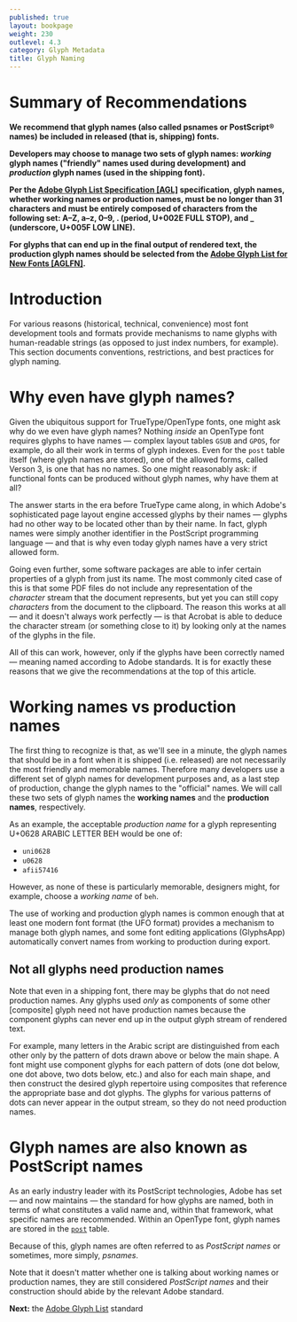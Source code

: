 ```yaml
---
published: true
layout: bookpage
weight: 230
outlevel: 4.3
category: Glyph Metadata
title: Glyph Naming
---
```

# Summary of Recommendations
**We recommend that glyph names (also called psnames or PostScript® names) be included in released (that is, shipping) fonts.**

**Developers may choose to manage two sets of glyph names: *working* glyph names ("friendly" names used during development) and *production* glyph names (used in the shipping font).**

**Per the [Adobe Glyph List Specification \[AGL\]][AGL] specification, glyph names, whether working names or production names, must be no longer than 31 characters and must be entirely composed of characters from the following set: A–Z, a–z, 0–9, . (period, U+002E FULL STOP), and _ (underscore, U+005F LOW LINE).**

**For glyphs that can end up in the final output of rendered text, the production glyph names should be selected from the [Adobe Glyph List for New Fonts \[AGLFN\]][AGLFN].**

# Introduction
For various reasons (historical, technical, convenience) most font development tools and formats provide mechanisms to name glyphs with human-readable strings (as opposed to just index numbers, for example). This section documents conventions, restrictions, and best practices for glyph naming.

# Why even have glyph names?
Given the ubiquitous support for TrueType/OpenType fonts, one might ask why do we even have glyph names? Nothing _inside_ an OpenType font requires glyphs to have names &mdash; complex layout tables `GSUB` and `GPOS`, for example, do all their work in terms of glyph indexes. Even for the `post` table itself (where glyph names are stored), one of the allowed forms, called Verson 3, is one that has no names. So one might reasonably ask: if functional fonts can be produced without glyph names, why have them at all?

The answer starts in the era before TrueType came along, in which Adobe's sophisticated page layout engine accessed glyphs by their names &mdash; glyphs had no other way to be located other than by their name. In fact, glyph names were simply another identifier in the PostScript programming language &mdash; and that is why even today glyph names have a very strict allowed form.

Going even further, some software packages are able to infer certain properties of a glyph from just its name. The most commonly cited case of this is that some PDF files do not include any representation of the _character_ stream that the document represents, but yet you can still copy _characters_ from the document to the clipboard. The reason this works at all &mdash; and it doesn't always work perfectly &mdash; is that Acrobat is able to deduce the character stream (or something close to it) by looking only at the names of the glyphs in the file.

All of this can work, however, only if the glyphs have been correctly named &mdash; meaning named according to Adobe standards. It is for exactly these reasons that we give the recommendations at the top of this article.

# Working names vs production names
The first thing to recognize is that, as we'll see in a minute, the glyph names that should be in a font when it is shipped (i.e. released) are not necessarily the most friendly and memorable names. Therefore many developers use a different set of glyph names for development purposes and, as a last step of production, change the glyph names to the "official" names. We will call these two sets of glyph names the **working names** and the **production names**, respectively.

As an example, the acceptable *production name* for a glyph representing U+0628 ARABIC LETTER BEH would be one of:

- `uni0628`
- `u0628`
- `afii57416`

However, as none of these is particularly memorable, designers might, for example, choose a *working name* of `beh`.

The use of working and production glyph names is common enough that at least one modern font format (the UFO format) provides a mechanism to manage both glyph names, and some font editing applications (GlyphsApp) automatically convert names from working to production during export.

## Not all glyphs need production names
Note that even in a shipping font, there may be glyphs that do not need production names. Any glyphs used _only_ as components of some other [composite] glyph need not have production names because the component glyphs can never end up in the output glyph stream of rendered text.

For example, many letters in the Arabic script are distinguished from each other only by the pattern of dots drawn above or below the main shape. A font might use component glyphs for each pattern of dots (one dot below, one dot above, two dots below, etc.) and also for each main shape, and then construct the desired glyph repertoire using composites that reference the appropriate base and dot glyphs. The glyphs for various patterns of dots can never appear in the output stream, so they do not need production names.

# Glyph names are also known as PostScript names

As an early industry leader with its PostScript technologies, Adobe has set &mdash; and now maintains &mdash; the standard for how glyphs are named, both in terms of what constitutes a valid name and, within that framework, what specific names are recommended. Within an OpenType font, glyph names are stored in the [`post`] table.

Because of this, glyph names are often referred to as *PostScript names* or sometimes, more simply, *psnames*.

Note that it doesn't matter whether one is talking about working names or production names, they are still considered *PostScript names* and their construction should abide by the relevant Adobe standard.

**Next:** the [Adobe Glyph List](Adobe_Glyph_List.html) standard

[`post`]: https://www.microsoft.com/typography/otspec/post.htm
[AGL]: https://github.com/adobe-type-tools/agl-specification
[AGLFN]: https://github.com/adobe-type-tools/agl-aglfn
